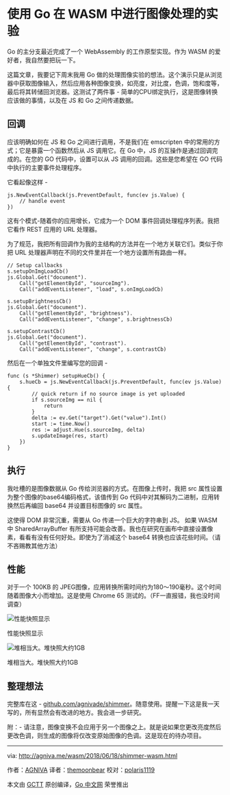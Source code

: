 # 使用 Go 在 WASM 中进行图像处理的实验

Go 的主分支最近完成了一个 WebAssembly 的工作原型实现。作为 WASM 的爱好者，我自然要把玩一下。

这篇文章，我要记下周末我用 Go 做的处理图像实验的想法。这个演示只是从浏览器中获取图像输入，然后应用各种图像变换，如亮度，对比度，色调，饱和度等，最后将其转储回浏览器。这测试了两件事 - 简单的CPU绑定执行，这是图像转换应该做的事情，以及在 JS 和 Go 之间传递数据。

## 回调

应该明确如何在 JS 和 Go 之间进行调用，不是我们在 emscripten 中的常用的方式；它是暴露一个函数然后从 JS 调用它。在 Go 中，JS 的互操作是通过回调完成的。在您的 GO 代码中，设置可以从 JS 调用的回调。这些是您希望在 GO 代码中执行的主要事件处理程序。

它看起像这样 -

```
js.NewEventCallback(js.PreventDefault, func(ev js.Value) {
	// handle event
})
```

这有个模式-随着你的应用增长，它成为一个 DOM 事件回调处理程序列表。我把它看作 REST 应用的 URL 处理器。

为了规范，我把所有回调作为我的主结构的方法并在一个地方关联它们。类似于你把 URL 处理器声明在不同的文件里并在一个地方设置所有路由一样。

```
// Setup callbacks
s.setupOnImgLoadCb()
js.Global.Get("document").
	Call("getElementById", "sourceImg").
	Call("addEventListener", "load", s.onImgLoadCb)

s.setupBrightnessCb()
js.Global.Get("document").
	Call("getElementById", "brightness").
	Call("addEventListener", "change", s.brightnessCb)

s.setupContrastCb()
js.Global.Get("document").
	Call("getElementById", "contrast").
	Call("addEventListener", "change", s.contrastCb)
```

然后在一个单独文件里编写您的回调 -

```
func (s *Shimmer) setupHueCb() {
	s.hueCb = js.NewEventCallback(js.PreventDefault, func(ev js.Value) {
		// quick return if no source image is yet uploaded
		if s.sourceImg == nil {
			return
		}
		delta := ev.Get("target").Get("value").Int()
		start := time.Now()
		res := adjust.Hue(s.sourceImg, delta)
		s.updateImage(res, start)
	})
}
```

## 执行

我吐槽的是图像数据从 Go 传给浏览器的方式。在图像上传时，我把 src 属性设置为整个图像的base64编码格式，该值传到 Go 代码中对其解码为二进制，应用转换然后再编回 base64 并设置目标图像的 src 属性。

这使得 DOM 非常沉重，需要从 Go 传递一个巨大的字符串到 JS。 如果 WASM 中 SharedArrayBuffer 有所支持可能会改善。我也在研究在画布中直接设置像素，看看有没有任何好处。即使为了消减这个 base64 转换也应该花些时间。（请不吝赐教其他方法）

## 性能

对于一个 100KB 的 JPEG图像，应用转换所需时间约为180～190毫秒。这个时间随着图像大小而增加。这是使用 Chrome 65 测试的。（FF一直报错，我也没时间调查）

![性能快照显示](https://raw.githubusercontent.com/studygolang/gctt-images/master/Experiments-with-image-manipulation-in-WASM-using-Go/wasm1.png)

性能快照显示

![堆相当大。堆快照大约1GB](https://raw.githubusercontent.com/studygolang/gctt-images/master/Experiments-with-image-manipulation-in-WASM-using-Go/wasm2.png)

堆相当大。堆快照大约1GB

## 整理想法

完整库在这 - [github.com/agnivade/shimmer](https://github.com/agnivade/shimmer)。随意使用。提醒一下这是我一天写的，所有显然会有改进的地方。我会进一步研究。

附：- 请注意，图像变换不会应用于另一个图像之上。就是说如果您更改亮度然后更改色调，则生成的图像将仅改变原始图像的色调。这是现在的待办项目。

----------------

via: http://agniva.me/wasm/2018/06/18/shimmer-wasm.html

作者：[AGNIVA](http://agniva.me/)
译者：[themoonbear](https://github.com/themoonbear)
校对：[polaris1119](https://github.com/polaris1119)

本文由 [GCTT](https://github.com/studygolang/GCTT) 原创编译，[Go 中文网](https://studygolang.com/) 荣誉推出
